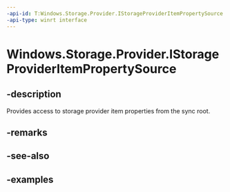 ```yaml
---
-api-id: T:Windows.Storage.Provider.IStorageProviderItemPropertySource
-api-type: winrt interface
---
```


<!-- Interface syntax.
public interface IStorageProviderItemPropertySource 
-->

# Windows.Storage.Provider.IStorageProviderItemPropertySource

## -description
Provides access to storage provider item properties from the sync root.

## -remarks

## -see-also

## -examples

